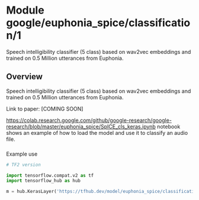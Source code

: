# Module google/euphonia_spice/classification/1
Speech intelligibility classifier (5 class) based on wav2vec embeddings and
trained on 0.5 Million utterances from Euphonia.

<!-- asset-path: /namespace/gas/primary/vsubhashini/euphonia/w2v2_cls/analysis/spice_w2v2_5cls/ -->
<!-- task: audio-paralinguistics -->
<!-- fine-tunable: true -->
<!-- format: saved_model_2 -->
<!-- colab: https://colab.research.google.com/github/google-research/google-research/blob/master/euphonia_spice/SpICE_cls_keras.ipynb -->

## Overview

Speech intelligibility classifier (5 class) based on wav2vec embeddings and
trained on 0.5 Million utterances from Euphonia.


Link to paper: [COMING SOON]

https://colab.research.google.com/github/google-research/google-research/blob/master/euphonia_spice/SpICE_cls_keras.ipynb
notebook shows an example of how to load the model and use it to classify an
audio file.

###
Example use


```python
# TF2 version

import tensorflow.compat.v2 as tf
import tensorflow_hub as hub

m = hub.KerasLayer('https://tfhub.dev/model/euphonia_spice/classification/1')
```
